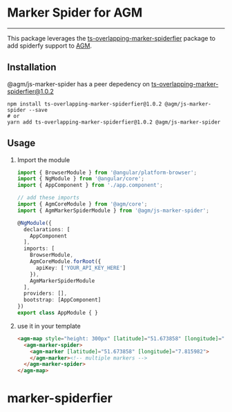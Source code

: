 # Marker Spider for AGM

-----

This package leverages the [ts-overlapping-marker-spiderfier][ts-overlapping-marker-spiderfier] package
to add spiderfy support to [AGM][agm].

## Installation

@agm/js-marker-spider has a peer depedency on [ts-overlapping-marker-spiderfier@1.0.2][ts-overlapping-marker-spiderfier]

```shell
npm install ts-overlapping-marker-spiderfier@1.0.2 @agm/js-marker-spider --save
# or
yarn add ts-overlapping-marker-spiderfier@1.0.2 @agm/js-marker-spider
```

## Usage

1. Import the module

    ```typescript
    import { BrowserModule } from '@angular/platform-browser';
    import { NgModule } from '@angular/core';
    import { AppComponent } from './app.component';

    // add these imports
    import { AgmCoreModule } from '@agm/core';
    import { AgmMarkerSpiderModule } from '@agm/js-marker-spider';

    @NgModule({
      declarations: [
        AppComponent
      ],
      imports: [
        BrowserModule,
        AgmCoreModule.forRoot({
          apiKey: ['YOUR_API_KEY_HERE']
        }),
        AgmMarkerSpiderModule
      ],
      providers: [],
      bootstrap: [AppComponent]
    })
    export class AppModule { }
    ```
2. use it in your template

    ```html
    <agm-map style="height: 300px" [latitude]="51.673858" [longitude]="7.815982">
      <agm-marker-spider>
        <agm-marker [latitude]="51.673858" [longitude]="7.815982">
        </agm-marker><!-- multiple markers -->
      </agm-marker-spider>
    </agm-map>
    ```


[ts-overlapping-marker-spiderfier]: https://www.npmjs.com/package/ts-overlapping-marker-spiderfier
[agm]: https://angular-maps.com/
# marker-spiderfier
